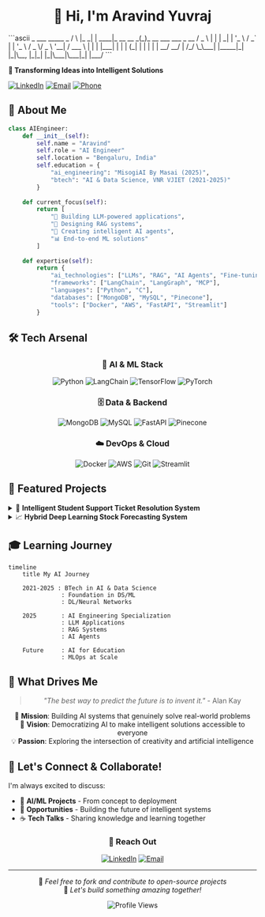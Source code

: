 <h1 align="center">👋 Hi, I'm Aravind Yuvraj</h1>
```ascii
     _    ___   _____             _                     
    / \  |_ _| | ____|_ __   __ _(_)_ __   ___  ___ _ __ 
   / _ \  | |  |  _| | '_ \ / _` | | '_ \ / _ \/ _ \ '__|
  / ___ \ | |  | |___| | | | (_| | | | | |  __/  __/ |   
 /_/   \_\___| |_____|_| |_|\__, |_|_| |_|\___|\___|_|   
                            |___/                        
```

**🤖 Transforming Ideas into Intelligent Solutions**

[![LinkedIn](https://img.shields.io/badge/LinkedIn-0077B5?style=for-the-badge&logo=linkedin&logoColor=white)](https://linkedin.com/in/AravindYuvraj)
[![Email](https://img.shields.io/badge/Email-D14836?style=for-the-badge&logo=gmail&logoColor=white)](mailto:aravind98761234@gmail.com)
[![Phone](https://img.shields.io/badge/Phone-25D366?style=for-the-badge&logo=whatsapp&logoColor=white)](tel:+916301862099)

</div>

## 🚀 About Me

```python
class AIEngineer:
    def __init__(self):
        self.name = "Aravind"
        self.role = "AI Engineer"
        self.location = "Bengaluru, India"
        self.education = {
            "ai_engineering": "MisogiAI By Masai (2025)",
            "btech": "AI & Data Science, VNR VJIET (2021-2025)"
        }
        
    def current_focus(self):
        return [
            "🧠 Building LLM-powered applications",
            "🔗 Designing RAG systems",
            "🤖 Creating intelligent AI agents",
            "📊 End-to-end ML solutions"
        ]
    
    def expertise(self):
        return {
            "ai_technologies": ["LLMs", "RAG", "AI Agents", "Fine-tuning"],
            "frameworks": ["LangChain", "LangGraph", "MCP"],
            "languages": ["Python", "C"],
            "databases": ["MongoDB", "MySQL", "Pinecone"],
            "tools": ["Docker", "AWS", "FastAPI", "Streamlit"]
        }
```

## 🛠️ Tech Arsenal

<div align="center">

### 🧠 AI & ML Stack
![Python](https://img.shields.io/badge/Python-3776AB?style=for-the-badge&logo=python&logoColor=white)
![LangChain](https://img.shields.io/badge/LangChain-121212?style=for-the-badge&logo=chainlink&logoColor=white)
![TensorFlow](https://img.shields.io/badge/TensorFlow-FF6F00?style=for-the-badge&logo=tensorflow&logoColor=white)
![PyTorch](https://img.shields.io/badge/PyTorch-EE4C2C?style=for-the-badge&logo=pytorch&logoColor=white)

### 🗄️ Data & Backend
![MongoDB](https://img.shields.io/badge/MongoDB-4EA94B?style=for-the-badge&logo=mongodb&logoColor=white)
![MySQL](https://img.shields.io/badge/MySQL-005C84?style=for-the-badge&logo=mysql&logoColor=white)
![FastAPI](https://img.shields.io/badge/FastAPI-005571?style=for-the-badge&logo=fastapi)
![Pinecone](https://img.shields.io/badge/Pinecone-000000?style=for-the-badge&logo=pinecone&logoColor=white)

### ☁️ DevOps & Cloud
![Docker](https://img.shields.io/badge/Docker-2CA5E0?style=for-the-badge&logo=docker&logoColor=white)
![AWS](https://img.shields.io/badge/Amazon_AWS-FF9900?style=for-the-badge&logo=amazonaws&logoColor=white)
![Git](https://img.shields.io/badge/Git-F05032?style=for-the-badge&logo=git&logoColor=white)
![Streamlit](https://img.shields.io/badge/Streamlit-FF4B4B?style=for-the-badge&logo=streamlit&logoColor=white)

</div>

## 🎯 Featured Projects

<details>
<summary>🎫 <strong>Intelligent Student Support Ticket Resolution System</strong></summary>

```yaml
Challenge: Automate student support to reduce response times
Solution: AI-powered full-stack system with RAG capabilities
Impact:
  - 70-80% ticket resolution without human intervention
  - Response time: Hours → Seconds
  - Cost efficiency: $0.008 per ticket
  - Monthly volume: 5,000 tickets

Tech Stack:
  - Vector Search: Pinecone + Hugging Face Embeddings
  - Context Sources: FAQs, curriculum docs, program details
  - Architecture: Full-stack with intelligent routing
```
[🔗 View Demo](Demo)

</details>

<details>
<summary>📈 <strong>Hybrid Deep Learning Stock Forecasting System</strong></summary>

```yaml
Challenge: Accurate stock price prediction and investment recommendations
Solution: TCN-LSTM hybrid model with comprehensive analysis
Performance:
  - MAPE: 1.93% (INFY) | 2.01% (TCS)
  - Features: 15 fundamental + 36 technical indicators
  - Forecast horizon: 30-day predictions
  - Output: Buy/Sell/Hold signals

Innovation:
  - 5 years historical data preprocessing
  - Hybrid architecture combining temporal patterns
  - Complete recommendation engine pipeline
```

</details>

## 🎓 Learning Journey

```mermaid
timeline
    title My AI Journey
    
    2021-2025 : BTech in AI & Data Science
               : Foundation in DS/ML
               : DL/Neural Networks
    
    2025       : AI Engineering Specialization
               : LLM Applications
               : RAG Systems
               : AI Agents
    
    Future     : AI for Education
               : MLOps at Scale
```

## 🌟 What Drives Me

<div align="center">

> *"The best way to predict the future is to invent it."* - Alan Kay

🎯 **Mission**: Building AI systems that genuinely solve real-world problems  
🚀 **Vision**: Democratizing AI to make intelligent solutions accessible to everyone  
💡 **Passion**: Exploring the intersection of creativity and artificial intelligence  

</div>

## 🤝 Let's Connect & Collaborate!

I'm always excited to discuss:
- 🤖 **AI/ML Projects** - From concept to deployment
- 💼 **Opportunities** - Building the future of intelligent systems
- ☕ **Tech Talks** - Sharing knowledge and learning together

<div align="center">

### 💌 Reach Out

[![LinkedIn](https://img.shields.io/badge/Let's_Connect_on_LinkedIn-0077B5?style=for-the-badge&logo=linkedin&logoColor=white)](https://linkedin.com/in/AravindYuvraj)
[![Email](https://img.shields.io/badge/Drop_me_an_Email-D14836?style=for-the-badge&logo=gmail&logoColor=white)](mailto:aravind98761234@gmail.com)

---

🔄 *Feel free to fork and contribute to open-source projects*  
🚀 *Let's build something amazing together!*

</div>

<div align="center">
  <img src="https://komarev.com/ghpvc/?username=AravindYuvraj&style=for-the-badge&color=brightgreen" alt="Profile Views" />
</div>
